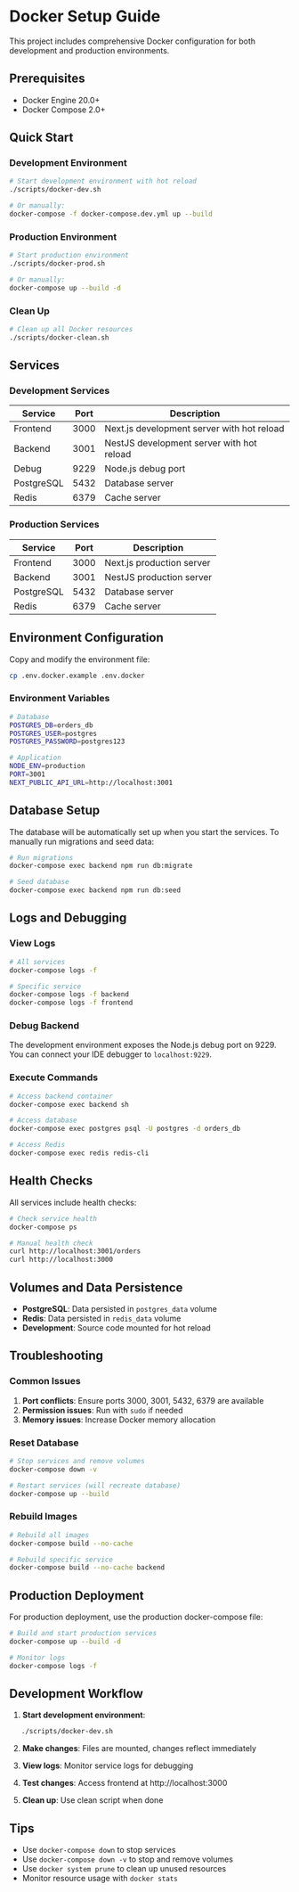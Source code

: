 # Docker Setup Guide

This project includes comprehensive Docker configuration for both development and production environments.

## Prerequisites

- Docker Engine 20.0+
- Docker Compose 2.0+

## Quick Start

### Development Environment
```bash
# Start development environment with hot reload
./scripts/docker-dev.sh

# Or manually:
docker-compose -f docker-compose.dev.yml up --build
```

### Production Environment
```bash
# Start production environment
./scripts/docker-prod.sh

# Or manually:
docker-compose up --build -d
```

### Clean Up
```bash
# Clean up all Docker resources
./scripts/docker-clean.sh
```

## Services

### Development Services

| Service | Port | Description |
|---------|------|-------------|
| Frontend | 3000 | Next.js development server with hot reload |
| Backend | 3001 | NestJS development server with hot reload |
| Debug | 9229 | Node.js debug port |
| PostgreSQL | 5432 | Database server |
| Redis | 6379 | Cache server |

### Production Services

| Service | Port | Description |
|---------|------|-------------|
| Frontend | 3000 | Next.js production server |
| Backend | 3001 | NestJS production server |
| PostgreSQL | 5432 | Database server |
| Redis | 6379 | Cache server |

## Environment Configuration

Copy and modify the environment file:
```bash
cp .env.docker.example .env.docker
```

### Environment Variables
```bash
# Database
POSTGRES_DB=orders_db
POSTGRES_USER=postgres
POSTGRES_PASSWORD=postgres123

# Application
NODE_ENV=production
PORT=3001
NEXT_PUBLIC_API_URL=http://localhost:3001
```

## Database Setup

The database will be automatically set up when you start the services. To manually run migrations and seed data:
```bash
# Run migrations
docker-compose exec backend npm run db:migrate

# Seed database
docker-compose exec backend npm run db:seed
```

## Logs and Debugging

### View Logs
```bash
# All services
docker-compose logs -f

# Specific service
docker-compose logs -f backend
docker-compose logs -f frontend
```

### Debug Backend

The development environment exposes the Node.js debug port on 9229. You can connect your IDE debugger to `localhost:9229`.

### Execute Commands
```bash
# Access backend container
docker-compose exec backend sh

# Access database
docker-compose exec postgres psql -U postgres -d orders_db

# Access Redis
docker-compose exec redis redis-cli
```

## Health Checks

All services include health checks:
```bash
# Check service health
docker-compose ps

# Manual health check
curl http://localhost:3001/orders
curl http://localhost:3000
```

## Volumes and Data Persistence

- **PostgreSQL**: Data persisted in `postgres_data` volume
- **Redis**: Data persisted in `redis_data` volume
- **Development**: Source code mounted for hot reload

## Troubleshooting

### Common Issues

1. **Port conflicts**: Ensure ports 3000, 3001, 5432, 6379 are available
2. **Permission issues**: Run with `sudo` if needed
3. **Memory issues**: Increase Docker memory allocation

### Reset Database
```bash
# Stop services and remove volumes
docker-compose down -v

# Restart services (will recreate database)
docker-compose up --build
```

### Rebuild Images
```bash
# Rebuild all images
docker-compose build --no-cache

# Rebuild specific service
docker-compose build --no-cache backend
```

## Production Deployment

For production deployment, use the production docker-compose file:
```bash
# Build and start production services
docker-compose up --build -d

# Monitor logs
docker-compose logs -f
```

## Development Workflow

1. **Start development environment**:
```bash
   ./scripts/docker-dev.sh
```

2. **Make changes**: Files are mounted, changes reflect immediately

3. **View logs**: Monitor service logs for debugging

4. **Test changes**: Access frontend at http://localhost:3000

5. **Clean up**: Use clean script when done

## Tips

- Use `docker-compose down` to stop services
- Use `docker-compose down -v` to stop and remove volumes
- Use `docker system prune` to clean up unused resources
- Monitor resource usage with `docker stats`